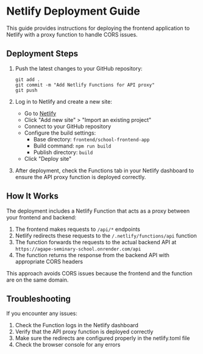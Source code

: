# Netlify Deployment Guide

This guide provides instructions for deploying the frontend application to Netlify with a proxy function to handle CORS issues.

## Deployment Steps

1. Push the latest changes to your GitHub repository:
   ```
   git add .
   git commit -m "Add Netlify Functions for API proxy"
   git push
   ```

2. Log in to Netlify and create a new site:
   - Go to [Netlify](https://app.netlify.com/)
   - Click "Add new site" > "Import an existing project"
   - Connect to your GitHub repository
   - Configure the build settings:
     - Base directory: `frontend/school-frontend-app`
     - Build command: `npm run build`
     - Publish directory: `build`
   - Click "Deploy site"

3. After deployment, check the Functions tab in your Netlify dashboard to ensure the API proxy function is deployed correctly.

## How It Works

The deployment includes a Netlify Function that acts as a proxy between your frontend and backend:

1. The frontend makes requests to `/api/*` endpoints
2. Netlify redirects these requests to the `/.netlify/functions/api` function
3. The function forwards the requests to the actual backend API at `https://agape-seminary-school.onrender.com/api`
4. The function returns the response from the backend API with appropriate CORS headers

This approach avoids CORS issues because the frontend and the function are on the same domain.

## Troubleshooting

If you encounter any issues:

1. Check the Function logs in the Netlify dashboard
2. Verify that the API proxy function is deployed correctly
3. Make sure the redirects are configured properly in the netlify.toml file
4. Check the browser console for any errors
